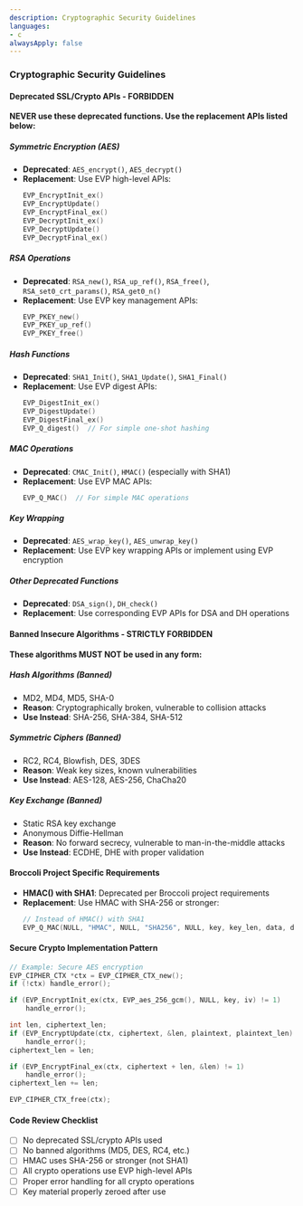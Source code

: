 ```yaml
---
description: Cryptographic Security Guidelines
languages:
- c
alwaysApply: false
---
```


### Cryptographic Security Guidelines

#### Deprecated SSL/Crypto APIs - FORBIDDEN
**NEVER use these deprecated functions. Use the replacement APIs listed below:**

##### Symmetric Encryption (AES)
- **Deprecated**: `AES_encrypt()`, `AES_decrypt()`
- **Replacement**: Use EVP high-level APIs:
  ```c
  EVP_EncryptInit_ex()
  EVP_EncryptUpdate()
  EVP_EncryptFinal_ex()
  EVP_DecryptInit_ex()
  EVP_DecryptUpdate()
  EVP_DecryptFinal_ex()
  ```

##### RSA Operations
- **Deprecated**: `RSA_new()`, `RSA_up_ref()`, `RSA_free()`, `RSA_set0_crt_params()`, `RSA_get0_n()`
- **Replacement**: Use EVP key management APIs:
  ```c
  EVP_PKEY_new()
  EVP_PKEY_up_ref()
  EVP_PKEY_free()
  ```

##### Hash Functions
- **Deprecated**: `SHA1_Init()`, `SHA1_Update()`, `SHA1_Final()`
- **Replacement**: Use EVP digest APIs:
  ```c
  EVP_DigestInit_ex()
  EVP_DigestUpdate()
  EVP_DigestFinal_ex()
  EVP_Q_digest()  // For simple one-shot hashing
  ```

##### MAC Operations
- **Deprecated**: `CMAC_Init()`, `HMAC()` (especially with SHA1)
- **Replacement**: Use EVP MAC APIs:
  ```c
  EVP_Q_MAC()  // For simple MAC operations
  ```

##### Key Wrapping
- **Deprecated**: `AES_wrap_key()`, `AES_unwrap_key()`
- **Replacement**: Use EVP key wrapping APIs or implement using EVP encryption

##### Other Deprecated Functions
- **Deprecated**: `DSA_sign()`, `DH_check()`
- **Replacement**: Use corresponding EVP APIs for DSA and DH operations

#### Banned Insecure Algorithms - STRICTLY FORBIDDEN
**These algorithms MUST NOT be used in any form:**

##### Hash Algorithms (Banned)
- MD2, MD4, MD5, SHA-0
- **Reason**: Cryptographically broken, vulnerable to collision attacks
- **Use Instead**: SHA-256, SHA-384, SHA-512

##### Symmetric Ciphers (Banned)
- RC2, RC4, Blowfish, DES, 3DES
- **Reason**: Weak key sizes, known vulnerabilities
- **Use Instead**: AES-128, AES-256, ChaCha20

##### Key Exchange (Banned)
- Static RSA key exchange
- Anonymous Diffie-Hellman
- **Reason**: No forward secrecy, vulnerable to man-in-the-middle attacks
- **Use Instead**: ECDHE, DHE with proper validation

#### Broccoli Project Specific Requirements
- **HMAC() with SHA1**: Deprecated per Broccoli project requirements
- **Replacement**: Use HMAC with SHA-256 or stronger:
  ```c
  // Instead of HMAC() with SHA1
  EVP_Q_MAC(NULL, "HMAC", NULL, "SHA256", NULL, key, key_len, data, data_len, out, out_size, &out_len);
  ```

#### Secure Crypto Implementation Pattern
```c
// Example: Secure AES encryption
EVP_CIPHER_CTX *ctx = EVP_CIPHER_CTX_new();
if (!ctx) handle_error();

if (EVP_EncryptInit_ex(ctx, EVP_aes_256_gcm(), NULL, key, iv) != 1)
    handle_error();

int len, ciphertext_len;
if (EVP_EncryptUpdate(ctx, ciphertext, &len, plaintext, plaintext_len) != 1)
    handle_error();
ciphertext_len = len;

if (EVP_EncryptFinal_ex(ctx, ciphertext + len, &len) != 1)
    handle_error();
ciphertext_len += len;

EVP_CIPHER_CTX_free(ctx);
```

#### Code Review Checklist
- [ ] No deprecated SSL/crypto APIs used
- [ ] No banned algorithms (MD5, DES, RC4, etc.)
- [ ] HMAC uses SHA-256 or stronger (not SHA1)
- [ ] All crypto operations use EVP high-level APIs
- [ ] Proper error handling for all crypto operations
- [ ] Key material properly zeroed after use